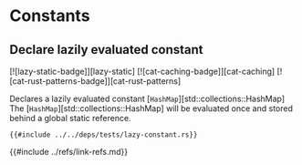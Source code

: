 # Constants

## Declare lazily evaluated constant

[![lazy-static-badge]][lazy-static]  [![cat-caching-badge]][cat-caching]  [![cat-rust-patterns-badge]][cat-rust-patterns]

Declares a lazily evaluated constant [`HashMap`][std::collections::HashMap] The [`HashMap`][std::collections::HashMap] will be evaluated once and stored behind a global static reference.

```rust,editable
{{#include ../../deps/tests/lazy-constant.rs}}
```

{{#include ../refs/link-refs.md}}
